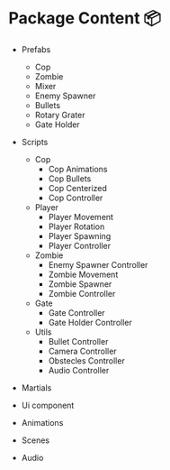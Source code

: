 # Package Content 📦

- Prefabs
  - Cop
  - Zombie
  - Mixer
  - Enemy Spawner
  - Bullets
  - Rotary Grater
  - Gate Holder
  
- Scripts
  - Cop
    - Cop Animations
    - Cop Bullets
    - Cop Centerized 
    - Cop Controller
  - Player
    - Player Movement
    - Player Rotation
    - Player Spawning
    - Player Controller
  - Zombie
    -  Enemy Spawner Controller
    - Zombie Movement
    - Zombie Spawner
    - Zombie Controller
  - Gate
    - Gate Controller
    - Gate Holder Controller
  - Utils
    - Bullet Controller
    - Camera Controller
    - Obstecles Controller
    - Audio Controller
    
- Martials

- Ui component

-  Animations

- Scenes

- Audio
